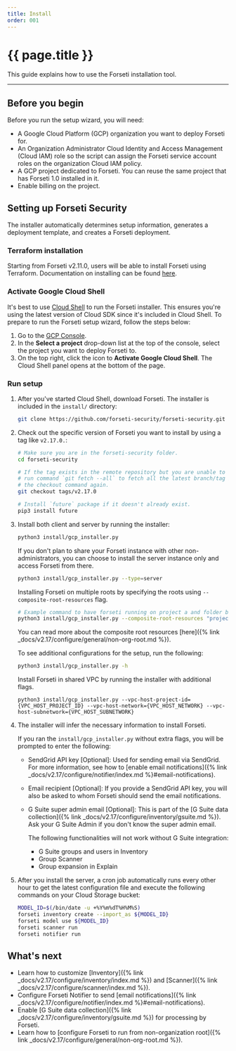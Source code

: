 ```yaml
---
title: Install
order: 001
---
```


# {{ page.title }}

This guide explains how to use the Forseti installation tool.

---

## Before you begin

Before you run the setup wizard, you will need:

* A Google Cloud Platform (GCP) organization you want to deploy
  Forseti for.
* An Organization Administrator Cloud Identity and Access Management (Cloud IAM)
  role so the script can assign the Forseti service account roles on the
organization Cloud IAM policy.
* A GCP project dedicated to Forseti. You can reuse the same project that has
  Forseti 1.0 installed in it.
* Enable billing on the project.

## Setting up Forseti Security

The installer automatically determines setup information, generates a deployment
template, and creates a Forseti deployment.

### Terraform installation

Starting from Forseti v2.11.0, users will be able to install Forseti using Terraform.
Documentation on installing can be found [here](https://registry.terraform.io/modules/terraform-google-modules/forseti/google).

### Activate Google Cloud Shell

It's best to use
[Cloud Shell](https://cloud.google.com/shell/docs/quickstart) to run the Forseti
installer. This ensures you're using the latest version of Cloud SDK since it's
included in Cloud Shell. To prepare to run the Forseti setup wizard, follow the
steps below:

  1. Go to the [GCP Console](https://console.cloud.google.com/).
  1. In the **Select a project** drop-down list at the top of the console,
     select the project you want to deploy Forseti to.
  1. On the top right, click the icon to **Activate Google Cloud Shell**. The
     Cloud Shell panel opens at the bottom of the page.

### Run setup

  1. After you've started Cloud Shell, download Forseti. The installer is
  included in the `install/` directory:

      ```bash
      git clone https://github.com/forseti-security/forseti-security.git
      ```

  1. Check out the specific version of Forseti you want to install by using a tag like `v2.17.0.`:
      ```bash
      # Make sure you are in the forseti-security folder.
      cd forseti-security

      # If the tag exists in the remote repository but you are unable to checkout the tag,
      # run command `git fetch --all` to fetch all the latest branch/tag information and run
      # the checkout command again.
      git checkout tags/v2.17.0
      
      # Install `future` package if it doesn't already exist.
      pip3 install future
      ```

  1. Install both client and server by running the installer:

     ```bash
     python3 install/gcp_installer.py
     ```

     If you don't plan to share your Forseti instance with other non-administrators, 
     you can choose to install the server instance only and access Forseti from there.
     ```bash
     python3 install/gcp_installer.py --type=server
     ```

     Installing Forseti on multiple roots by specifying the roots using `--composite-root-resources` flag. 
     ```bash
     # Example command to have forseti running on project a and folder b.
     python3 install/gcp_installer.py --composite-root-resources "projects/a,folders/b"
     ```
     You can read more about the composite root resources [here]({% link _docs/v2.17/configure/general/non-org-root.md %}).

     To see additional configurations for the setup, run the following:

     ```bash
     python3 install/gcp_installer.py -h
     ```
     Install Forseti in shared VPC by running the installer with additional flags.
     
     ```
     python3 install/gcp_installer.py --vpc-host-project-id={VPC_HOST_PROJECT_ID} --vpc-host-network={VPC_HOST_NETWORK} --vpc-host-subnetwork={VPC_HOST_SUBNETWORK}
     ```

  1. The installer will infer the necessary information to install Forseti.

     If you ran the `install/gcp_installer.py` without extra flags, you will be
     prompted to enter the following:

     * SendGrid API key \[Optional\]: Used for sending email via SendGrid. For
       more information, see how to
       [enable email notifications]({% link _docs/v2.17/configure/notifier/index.md %}#email-notifications).
     * Email recipient \[Optional\]: If you provide a SendGrid API key, you will
       also be asked to whom Forseti should send the email notifications.
     * G Suite super admin email \[Optional\]: This is part of the
       [G Suite data collection]({% link _docs/v2.17/configure/inventory/gsuite.md %}).
       Ask your G Suite Admin if you don't know the super admin email.

       The following functionalities will not work without G Suite integration:
        * G Suite groups and users in Inventory
        * Group Scanner
        * Group expansion in Explain
        
  1. After you install the server, a cron job automatically runs every other hour
     to get the latest configuration file and execute the following commands on
     your Cloud Storage bucket:

     ```bash
     MODEL_ID=$(/bin/date -u +%Y%m%dT%H%M%S)
     forseti inventory create --import_as ${MODEL_ID}
     forseti model use ${MODEL_ID}
     forseti scanner run
     forseti notifier run
     ```

## What's next

* Learn how to customize
  [Inventory]({% link _docs/v2.17/configure/inventory/index.md %}) and
  [Scanner]({% link _docs/v2.17/configure/scanner/index.md %}).
* Configure Forseti Notifier to send
  [email notifications]({% link _docs/v2.17/configure/notifier/index.md %}#email-notifications).
* Enable
  [G Suite data collection]({% link _docs/v2.17/configure/inventory/gsuite.md %})
  for processing by Forseti.
* Learn how to [configure Forseti to run from non-organization
  root]({% link _docs/v2.17/configure/general/non-org-root.md %}).
  

